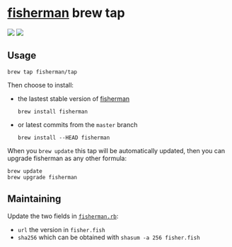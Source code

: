 [fisherman]: https://github.com/fisherman/fisherman

# [fisherman] brew tap

[![](https://img.shields.io/badge/fisherman-2.7.9-blue.svg)](https://github.com/fisherman/fisherman/releases)
[![](https://fisherman-wharf.herokuapp.com/badge.svg)](https://fisherman-wharf.herokuapp.com)

## Usage

```shell
brew tap fisherman/tap
```

Then choose to install:

* the lastest stable version of [fisherman]

  ```
  brew install fisherman
  ```

* or latest commits from the `master` branch

  ```
  brew install --HEAD fisherman
  ```

When you `brew update` this tap will be automatically updated, then you can upgrade fisherman as any other formula:

```shell
brew update
brew upgrade fisherman
```

## Maintaining

Update the two fields in [`fisherman.rb`](./fisherman.rb#L5-L6):

- `url` the version in `fisher.fish`
- `sha256` which can be obtained with `shasum -a 256 fisher.fish`
